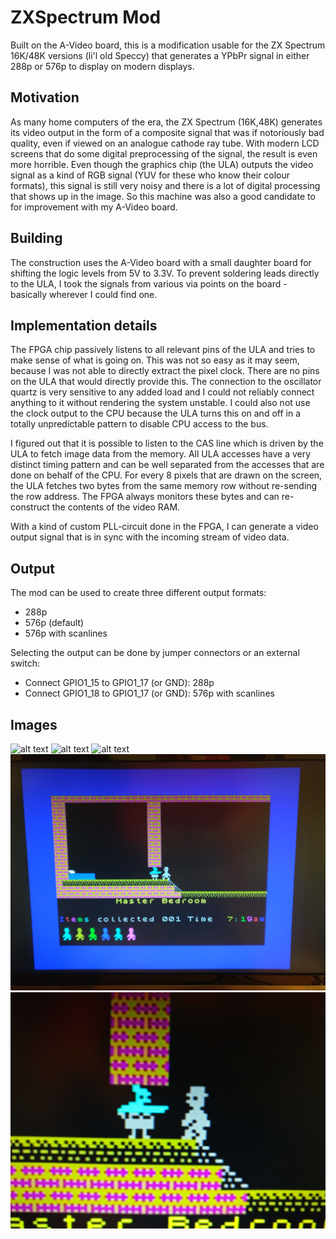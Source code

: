 # ZXSpectrum Mod

Built on the A-Video board, this is a modification usable for the
ZX Spectrum 16K/48K versions (li'l old Speccy) that generates a
YPbPr signal in either 288p or 576p to display on modern displays.

## Motivation

As many home computers of the era, the ZX Spectrum (16K,48K) generates its
video output in the form of a composite signal that was if notoriously
bad quality, even if viewed on an analogue cathode ray tube. With 
modern LCD screens that do some digital preprocessing of the signal,
the result is even more horrible.
Even though the graphics chip (the ULA) outputs the video signal 
as a kind of RGB signal (YUV for these who know their colour formats), this
signal is still very noisy and there is a lot of digital processing
that shows up in the image. 
So this machine was also a good candidate to for improvement with
my A-Video board. 

## Building

The construction uses the A-Video board with a small daughter board for shifting
the logic levels from 5V to 3.3V. 
To prevent soldering leads directly to the ULA, I took the
signals from various via points on the board - basically wherever I could
find one.


## Implementation details

The FPGA chip passively listens to all relevant pins of the ULA and tries to make
sense of what is going on. 
This was not so easy as it may seem, because I was not able to directly extract the pixel
clock. There are no pins on the ULA that would directly provide this. The connection to the 
oscillator quartz is very sensitive to any added load and I could not reliably connect anything
to it without rendering the system unstable. I could also not use the clock output to the CPU 
because the ULA turns this on and off in a totally unpredictable pattern to disable CPU
access to the bus.

I figured out that it is possible to listen to the CAS line which is driven by the ULA to fetch
image data from the memory. All ULA accesses have a very distinct timing pattern and can be well
separated from the accesses that are done on behalf of the CPU. For every 8 pixels that are drawn
on the screen, the ULA fetches two bytes from the same memory row without re-sending the row
address. The FPGA always monitors these bytes and can re-construct the contents of the 
video RAM. 

With a kind of custom PLL-circuit done in the FPGA, I can generate a video output signal that
is in sync with the incoming stream of video data.


## Output

The mod can be used to create three different output formats:
* 288p
* 576p (default)
* 576p with scanlines

Selecting the output can be done by jumper connectors or an external switch:
* Connect GPIO1_15 to GPIO1_17 (or GND): 288p
* Connect GPIO1_18 to GPIO1_17 (or GND): 576p with scanlines

## Images
![alt text](doc/assembly.jpg "Overview over the whole system")
![alt text](doc/modboard.jpg "Installation of A-Video with daughter board")
![alt text](doc/connectors.jpg "Closed machine with YPbPr sockets")
![alt text](doc/game288p.jpg "288p video output on my TV")
![alt text](doc/closeup288p.jpg "Closeup of video output")

